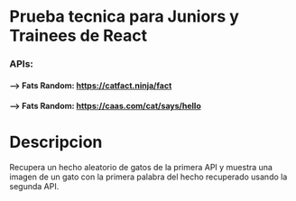 # Prueba tecnica para Juniors y Trainees de React

### APIs:

#### --> Fats Random: https://catfact.ninja/fact
#### --> Fats Random: https://caas.com/cat/says/hello

# Descripcion

Recupera un hecho aleatorio de gatos de la primera API y muestra una imagen de un gato con la primera palabra del hecho recuperado usando la segunda API.
